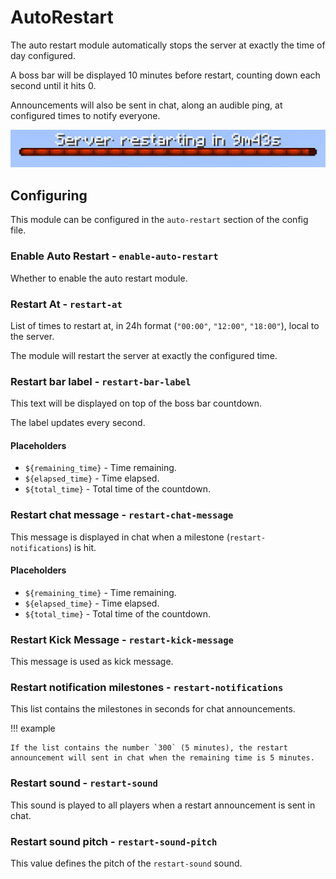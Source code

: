# AutoRestart

The auto restart module automatically stops the server at exactly the time of day configured.

A boss bar will be displayed 10 minutes before restart, counting down each second until it hits 0.

Announcements will also be sent in chat, along an audible ping, at configured times to notify everyone.

![Auto Restart](../assets/features/autorestart.webp)

## Configuring

This module can be configured in the `auto-restart` section of the config file.

### Enable Auto Restart - `enable-auto-restart`

Whether to enable the auto restart module.

### Restart At - `restart-at`

List of times to restart at, in 24h format (`"00:00"`, `"12:00"`, `"18:00"`), local to the server.

The module will restart the server at exactly the configured time.

### Restart bar label - `restart-bar-label`

This text will be displayed on top of the boss bar countdown.

The label updates every second.

#### Placeholders

- `${remaining_time}` - Time remaining.
- `${elapsed_time}` - Time elapsed.
- `${total_time}` - Total time of the countdown.

### Restart chat message - `restart-chat-message`

This message is displayed in chat when a milestone (`restart-notifications`) is hit.

#### Placeholders

- `${remaining_time}` - Time remaining.
- `${elapsed_time}` - Time elapsed.
- `${total_time}` - Total time of the countdown.

### Restart Kick Message - `restart-kick-message`

This message is used as kick message.

### Restart notification milestones - `restart-notifications`

This list contains the milestones in seconds for chat announcements.

!!! example

    If the list contains the number `300` (5 minutes), the restart announcement will sent in chat when the remaining time is 5 minutes.

### Restart sound - `restart-sound`

This sound is played to all players when a restart announcement is sent in chat.

### Restart sound pitch - `restart-sound-pitch`

This value defines the pitch of the `restart-sound` sound.
